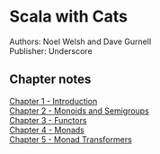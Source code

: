 # Scala with Cats
Authors: Noel Welsh and Dave Gurnell  
Publisher: Underscore

## Chapter notes
[Chapter 1 - Introduction](chapter1.md)  
[Chapter 2 - Monoids and Semigroups](chapter2.md)  
[Chapter 3 - Functors](chapter3.md)  
[Chapter 4 - Monads](chapter4.md)  
[Chapter 5 - Monad Transformers](chapter5.md)  
